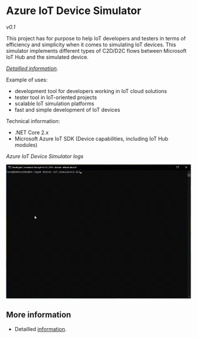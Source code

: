 # Azure IoT Device Simulator
*v0.1*

This project has for purpose to help IoT developers and testers in terms of efficiency and simplicity when it comes to simulating IoT devices. This simulator implements different types of C2D/D2C flows between Microsoft IoT Hub and the simulated device.

[*Detailled information*](./sources/IoT.Simulator2/IoT.Simulator2/docs/Readme.md).

Example of uses:
 - development tool for developers working in IoT cloud solutions
 - tester tool in IoT-oriented projects
 - scalable IoT simulation platforms
 - fast and simple development of IoT devices

Technical information:
 - .NET Core 2.x
 - Microsoft Azure IoT SDK (Device capabilities, including IoT Hub modules)

*Azure IoT Device Simulator logs*

![Azure IoT Device Simulator Logs](sources/IoT.Simulator2/IoT.Simulator2/docs/images/AzureIoTDeviceSimulatorLos.gif)

## More information
- Detailled [information](./sources/IoT.Simulator2/IoT.Simulator2/docs/Readme.md).
